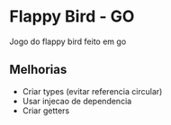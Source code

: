 # Flappy Bird - GO

Jogo do flappy bird feito em go

## Melhorias
- Criar types (evitar referencia circular)
- Usar injecao de dependencia
- Criar getters